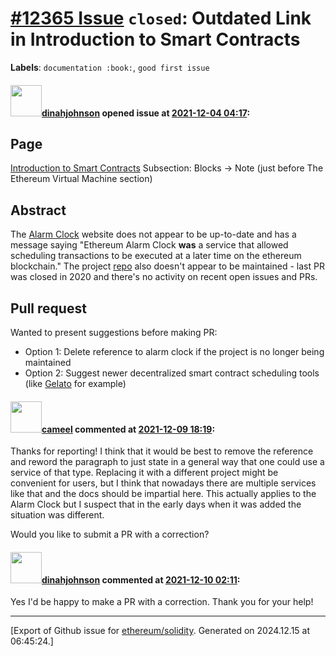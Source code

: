 # [\#12365 Issue](https://github.com/ethereum/solidity/issues/12365) `closed`: Outdated Link in Introduction to Smart Contracts
**Labels**: `documentation :book:`, `good first issue`


#### <img src="https://avatars.githubusercontent.com/u/86927059?u=daab2b4fccd5a38552d9d3baacf31f43d875e047&v=4" width="50">[dinahjohnson](https://github.com/dinahjohnson) opened issue at [2021-12-04 04:17](https://github.com/ethereum/solidity/issues/12365):

## Page

[Introduction to Smart Contracts](https://docs.soliditylang.org/en/v0.8.10/introduction-to-smart-contracts.html)
Subsection: Blocks -> Note (just before The Ethereum Virtual Machine section)

## Abstract

The [Alarm Clock](https://www.ethereum-alarm-clock.com/) website does not appear to be up-to-date and has a message saying "Ethereum Alarm Clock **was** a service that allowed scheduling transactions to be executed at a later time on the ethereum blockchain." The project [repo](https://github.com/ethereum-alarm-clock/ethereum-alarm-clock) also doesn't appear to be maintained - last PR was closed in 2020 and there's no activity on recent open issues and PRs. 

## Pull request

<!--
Please link to your pull request which resolves this issue
-->

Wanted to present suggestions before making PR:
- Option 1: Delete reference to alarm clock if the project is no longer being maintained
- Option 2: Suggest newer decentralized smart contract scheduling tools (like [Gelato](https://docs.gelato.network/introduction/master) for example)

#### <img src="https://avatars.githubusercontent.com/u/137030?v=4" width="50">[cameel](https://github.com/cameel) commented at [2021-12-09 18:19](https://github.com/ethereum/solidity/issues/12365#issuecomment-990105386):

Thanks for reporting! I think that it would be best to remove the reference and reword the paragraph to just state in a general way that one could use a service of that type. Replacing it with a different project might be convenient for users, but I think that nowadays there are multiple services like that and the docs should be impartial here. This actually applies to the Alarm Clock but I suspect that in the early days when it was added the situation was different.

Would you like to submit a PR with a correction?

#### <img src="https://avatars.githubusercontent.com/u/86927059?u=daab2b4fccd5a38552d9d3baacf31f43d875e047&v=4" width="50">[dinahjohnson](https://github.com/dinahjohnson) commented at [2021-12-10 02:11](https://github.com/ethereum/solidity/issues/12365#issuecomment-990537066):

Yes I'd be happy to make a PR with a correction. Thank you for your help!


-------------------------------------------------------------------------------



[Export of Github issue for [ethereum/solidity](https://github.com/ethereum/solidity). Generated on 2024.12.15 at 06:45:24.]
